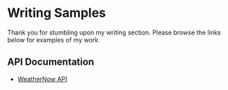 # Writing Samples
Thank you for stumbling upon my writing section. Please browse the links below for examples of my work.

## API Documentation
* [WeatherNow API](https://github.com/codyobrien124/writing-samples/weathernow-api.md)

